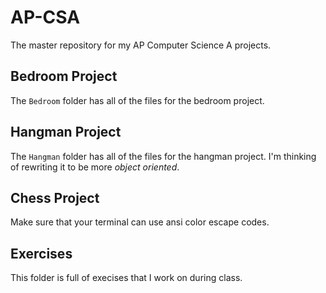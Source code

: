 # AP-CSA
The master repository for my AP Computer Science A projects. 

## Bedroom Project
The `Bedroom` folder has all of the files for the bedroom project.

## Hangman Project
The `Hangman` folder has all of the files for the hangman project. I'm thinking of rewriting it to be more *object oriented*. 

## Chess Project
Make sure that your terminal can use ansi color escape codes.

## Exercises
This folder is full of execises that I work on during class. 
